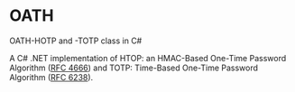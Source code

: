 # OATH
OATH-HOTP and -TOTP class in C#

A C# .NET implementation of HTOP: an HMAC-Based One-Time Password Algorithm ([RFC 4666](https://tools.ietf.org/html/rfc4226)) and TOTP: Time-Based One-Time Password Algorithm ([RFC 6238](https://tools.ietf.org/html/rfc6238)).
